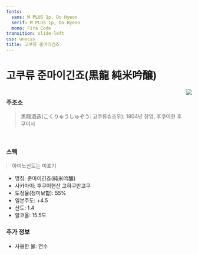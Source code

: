 ```yaml
---
fonts:
  sans: M PLUS 1p, Do Hyeon
  serif: M PLUS 1p, Do Hyeon
  mono: Fira Code
transition: slide-left
css: unocss
title: 고쿠류 준마이긴죠
---
```


# 고쿠류 준마이긴죠(黒龍 純米吟醸)

<div style="display: flex; justify-content: space-between">
  <div>
    <h3>
      주조소
    </h3>
    <blockquote>黒龍酒造(こくりゅうしゅぞう: 고쿠류슈조우):  1804년 창업, 후쿠이현 후쿠이시</blockquote>
    <br>
    <h3>스펙</h3>
    <blockquote style="margin: 4px 0">아미노산도는 미표기</blockquote>
    <ul>
      <li>명칭: 준마이긴죠(純米吟醸)</li>
      <li>
        사카마이: 후쿠이현산 고햐쿠만고쿠
      </li>
      <li>
        도정율(정미보합): 55%
      </li>
      <li>
        일본주도: +4.5
      </li>
      <li>
        산도: 1.4
      </li>
      <li>
        알코올: 15.5도
      </li>
    </ul>
    <h3>추가 정보</h3>
    <ul>
      <li>사용한 물: 연수</li>
    </ul>
  </div>
  <div>
    <img src="/images/gokuryu.png" class="h-100 rounded shadow">
  </div>
</div>

